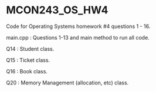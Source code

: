 # MCON243_OS_HW4
Code for Operating Systems homework #4 questions 1 - 16.
<p><p>
main.cpp  : Questions 1-13 and main method to run all code.<p>
Q14       : Student class.<p>
Q15       : Ticket class.<p>
Q16       : Book class.<p>
Q20       : Memory Management (allocation, etc) class.
